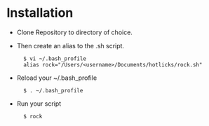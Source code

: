 # Installation

- Clone Repository to directory of choice. 
- Then create an alias to the .sh script.

		$ vi ~/.bash_profile
		alias rock="/Users/<username>/Documents/hotlicks/rock.sh"

- Reload your ~/.bash_profile

		$ . ~/.bash_profile

- Run your script

		$ rock
